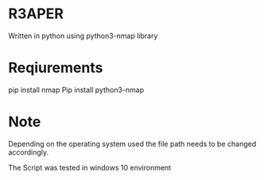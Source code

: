 # R3APER
Written in python using python3-nmap library

# Reqiurements
pip install nmap
Pip install python3-nmap

# Note

Depending on the operating system used the file path needs to be changed accordingly.

The Script was tested in windows 10 environment
